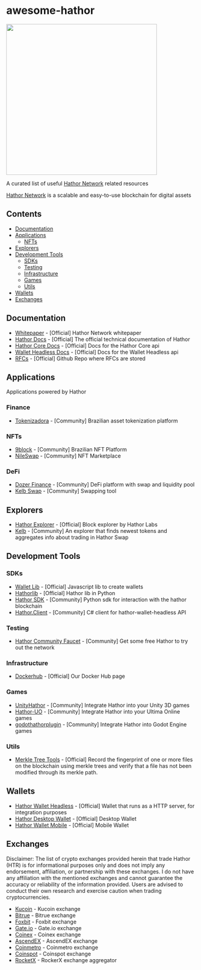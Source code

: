 # awesome-hathor

<img src="https://user-images.githubusercontent.com/5041650/139364058-45dd0c0a-8067-4ec8-bdca-7574cf08ae62.png" width="400" />

A curated list of useful [Hathor Network](https://hathor.network/) related resources

[Hathor Network](https://hathor.network/) is a scalable and easy-to-use blockchain for digital assets

## Contents <!-- omit in toc -->

- [Documentation](#documentation)
- [Applications](#applications)
  - [NFTs](#nfts)
- [Explorers](#explorers)
- [Development Tools](#development-tools)
  - [SDKs](#sdks)
  - [Testing](#testing)
  - [Infrastructure](#infrastructure)
  - [Games](#games)
  - [Utils](#utils)
- [Wallets](#wallets)
- [Exchanges](#exchanges)

## Documentation

- [Whitepaper](https://s3.amazonaws.com/hathor-public-files/hathor-white-paper.pdf) - [Official] Hathor Network whitepaper
- [Hathor Docs](https://docs.hathor.network/) - [Official] The official technical documentation of Hathor
- [Hathor Core Docs](https://core-api.docs.hathor.network/) - [Official] Docs for the Hathor Core api
- [Wallet Headless Docs](https://wallet-headless.docs.hathor.network/) - [Official] Docs for the Wallet Headless api
- [RFCs](https://github.com/HathorNetwork/rfcs) - [Official] Github Repo where RFCs are stored

## Applications

Applications powered by Hathor

### Finance

- [Tokenizadora](https://tokenizadora.com.br/) - [Community] Brazilian asset tokenization platform

### NFTs

- [9block](https://9block.com.br/) - [Community] Brazilian NFT Platform
- [NileSwap](https://nileswap.com/) - [Community] NFT Marketplace

### DeFi

- [Dozer Finance](https://dozer.finance/) - [Community] DeFi platform with swap and liquidity pool
- [Kelb Swap](https://kelbswap.com/) - [Community] Swapping tool

## Explorers

- [Hathor Explorer](https://explorer.hathor.network/) - [Official] Block explorer by Hathor Labs
- [Kelb](https://kelbcoin.com/) - [Community] An explorer that finds newest tokens and aggregates info about trading in Hathor Swap

## Development Tools

### SDKs

- [Wallet Lib](https://github.com/HathorNetwork/hathor-wallet-lib) - [Official] Javascript lib to create wallets
- [Hathorlib](https://github.com/HathorNetwork/python-hathorlib) - [Official] Hathor lib in Python
- [Hathor SDK](https://github.com/Tall1n/hathor-sdk) - [Community] Python sdk for interaction with the hathor blockchain
- [Hathor.Client](https://github.com/michielpost/Hathor.Client) - [Community] C# client for hathor-wallet-headless API

### Testing

- [Hathor Community Faucet](https://www.gethathor.com/) - [Community] Get some free Hathor to try out the network

### Infrastructure

- [Dockerhub](https://hub.docker.com/u/hathornetwork) - [Official] Our Docker Hub page

### Games

- [UnityHathor](https://github.com/mbnunes/UnityHathor) - [Community] Integrate Hathor into your Unity 3D games
- [Hathor-UO](https://github.com/mbnunes/hathor-uo) - [Community] Integrate Hathor into your Ultima Online games
- [godothathorplugin](https://github.com/mbnunes/godothathorplugin) - [Community] Integrate Hathor into Godot Engine games

### Utils

- [Merkle Tree Tools](https://github.com/HathorNetwork/merkle-tree-tools) - [Official] Record the fingerprint of one or more files on the blockchain using merkle trees and verify that a file has not been modified through its merkle path.

## Wallets

- [Hathor Wallet Headless](https://github.com/HathorNetwork/hathor-wallet-headless) - [Official] Wallet that runs as a HTTP server, for integration purposes
- [Hathor Desktop Wallet](https://github.com/HathorNetwork/hathor-wallet) - [Official] Desktop Wallet
- [Hathor Wallet Mobile](https://github.com/HathorNetwork/hathor-wallet-mobile) - [Official] Mobile Wallet

## Exchanges

Disclaimer: The list of crypto exchanges provided herein that trade Hathor (HTR) is for informational purposes only and does not imply any endorsement, affiliation, or partnership with these exchanges. I do not have any affiliation with the mentioned exchanges and cannot guarantee the accuracy or reliability of the information provided. Users are advised to conduct their own research and exercise caution when trading cryptocurrencies.

- [Kucoin](https://www.kucoin.com/trade/HTR-USDT) - Kucoin exchange
- [Bitrue](https://www.bitrue.com/trade/htr_usdt) - Bitrue exchange
- [Foxbit](https://app.foxbit.com.br/terminal/htrbrl) - Foxbit exchange
- [Gate.io](https://www.gate.io/trade/HTR_USDT) - Gate.io exchange
- [Coinex](https://www.coinex.com/en/exchange/htr-usdt) - Coinex exchange
- [AscendEX](https://ascendex.com/en/cashtrade-spottrading/usdt/htr) - AscendEX exchange
- [Coinmetro](https://coinmetro.com/price/htr) - Coinmetro exchange
- [Coinspot](https://www.coinspot.com.au/buy/htr) - Coinspot exchange
- [RocketX](https://www.rocketx.exchange/) - RockerX exchange aggregator

